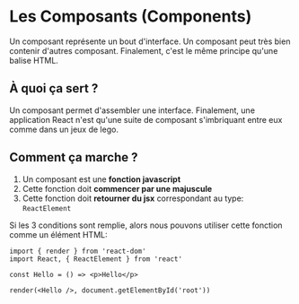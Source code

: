 # Les Composants (Components)

Un composant représente un bout d'interface. Un composant peut très bien contenir d'autres composant. Finalement, c'est le même principe qu'une balise HTML.

## À quoi ça sert ?

Un composant permet d'assembler une interface. Finalement, une application React n'est qu'une suite de composant s'imbriquant entre eux comme dans un jeux de lego.

## Comment ça marche ?

1. Un composant est une **fonction javascript**
2. Cette fonction doit **commencer par une majuscule**
3. Cette fonction doit **retourner du jsx** correspondant au type: `ReactElement`

Si les 3 conditions sont remplie, alors nous pouvons utiliser cette fonction comme un élément HTML:

```tsx
import { render } from 'react-dom'
import React, { ReactElement } from 'react'

const Hello = () => <p>Hello</p>

render(<Hello />, document.getElementById('root'))
```
